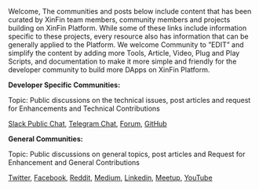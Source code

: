 Welcome, The communities and posts below include content that has been curated by XinFin team members, community members and projects building on XinFin Platform. While some of these links include information specific to these projects, every resource also has information that can be generally applied to the Platform. We welcome Community to ”EDIT” and simplify the content by adding more Tools, Article, Video, Plug and Play Scripts, and documentation to make it more simple and friendly for the developer community to build more DApps on XinFin Platform.


**Developer Specific Communities:**

Topic: Public discussions on the technical issues, post articles and request for Enhancements and Technical Contributions

[Slack Public Chat](https://launchpass.com/xinfin-public), [Telegram Chat](http://bit.do/Telegram-XinFinDev), [Forum](https://xinfin.net/), [GitHub](https://github.com/XinFinorg)



**General Communities:**


Topic: Public discussions on general topics, post articles and Request for Enhancement and General Contributions


[Twitter](https://twitter.com/XinFin_Official), [Facebook](https://www.facebook.com/XinFinHybridBlockchain/), [Reddit](https://www.reddit.com/r/xinfin/), [Medium](https://medium.com/xinfin), [Linkedin](https://www.linkedin.com/company/xinfin/), [Meetup](https://www.meetup.com/members/270624533/), [YouTube](https://www.youtube.com/channel/UCQaL6FixEQ80RJC0B2egX6g)


